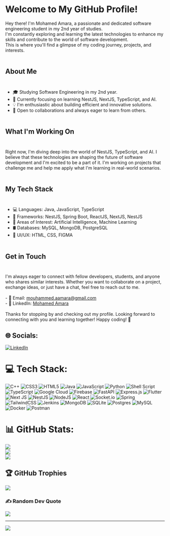 # Welcome to My GitHub Profile!
Hey there! I'm Mohamed Amara, a passionate and dedicated software engineering student in my 2nd year of studies.<br> I'm constantly exploring and learning the latest technologies to enhance my skills and contribute to the world of software development.<br> This is where you'll find a glimpse of my coding journey, projects, and interests.<br><br>
## About Me<br><br>
- 🎓 Studying Software Engineering in my 2nd year.<br>
- 🌱 Currently focusing on learning NestJS, NextJS, TypeScript, and AI.<br>
- 💡 I'm enthusiastic about building efficient and innovative solutions.<br>
- 🤝 Open to collaborations and always eager to learn from others.<br><br>
## What I'm Working On<br><br>
Right now, I'm diving deep into the world of NestJS, TypeScript, and AI. I believe that these technologies are shaping the future of software development and I'm excited to be a part of it. I'm working on projects that challenge me and help me apply what I'm learning in real-world scenarios.<br><br>
## My Tech Stack<br><br>
- 💻 Languages: Java, JavaScript, TypeScript<br>
- 🚀 Frameworks: NestJS, Spring Boot, ReactJS, NextJS, NestJS<br>
- 🤖 Areas of Interest: Artificial Intelligence, Machine Learning<br>
- 🛢️ Databases: MySQL, MongoDB, PostgreSQL<br>
- 🎨 UI/UX: HTML, CSS, FIGMA<br><br>
## Get in Touch<br><br>
I'm always eager to connect with fellow developers, students, and anyone who shares similar interests. Whether you want to collaborate on a project, exchange ideas, or just have a chat, feel free to reach out to me.<br><br>- 📧 Email: [mouhammed.aamara@gmail.com](mailto:mouhammed.aamara@gmail.com)<br>- 💼 LinkedIn: [Mohamed Amara](https://www.linkedin.com/in/mouhamed-amara/)<br><br>Thanks for stopping by and checking out my profile. Looking forward to connecting with you and learning together! Happy coding! 🚀


## 🌐 Socials:
[![LinkedIn](https://img.shields.io/badge/LinkedIn-%230077B5.svg?logo=linkedin&logoColor=white)](https://linkedin.com/in/https://www.linkedin.com/in/mouhamed-amara/) 

# 💻 Tech Stack:
![C++](https://img.shields.io/badge/c++-%2300599C.svg?style=for-the-badge&logo=c%2B%2B&logoColor=white) ![CSS3](https://img.shields.io/badge/css3-%231572B6.svg?style=for-the-badge&logo=css3&logoColor=white) ![HTML5](https://img.shields.io/badge/html5-%23E34F26.svg?style=for-the-badge&logo=html5&logoColor=white) ![Java](https://img.shields.io/badge/java-%23ED8B00.svg?style=for-the-badge&logo=java&logoColor=white) ![JavaScript](https://img.shields.io/badge/javascript-%23323330.svg?style=for-the-badge&logo=javascript&logoColor=%23F7DF1E) ![Python](https://img.shields.io/badge/python-3670A0?style=for-the-badge&logo=python&logoColor=ffdd54) ![Shell Script](https://img.shields.io/badge/shell_script-%23121011.svg?style=for-the-badge&logo=gnu-bash&logoColor=white) ![TypeScript](https://img.shields.io/badge/typescript-%23007ACC.svg?style=for-the-badge&logo=typescript&logoColor=white) ![Google Cloud](https://img.shields.io/badge/Google%20Cloud-%234285F4.svg?style=for-the-badge&logo=google-cloud&logoColor=white) ![Firebase](https://img.shields.io/badge/firebase-%23039BE5.svg?style=for-the-badge&logo=firebase) ![FastAPI](https://img.shields.io/badge/FastAPI-005571?style=for-the-badge&logo=fastapi) ![Express.js](https://img.shields.io/badge/express.js-%23404d59.svg?style=for-the-badge&logo=express&logoColor=%2361DAFB) ![Flutter](https://img.shields.io/badge/Flutter-%2302569B.svg?style=for-the-badge&logo=Flutter&logoColor=white) ![Next JS](https://img.shields.io/badge/Next-black?style=for-the-badge&logo=next.js&logoColor=white) ![NestJS](https://img.shields.io/badge/nestjs-%23E0234E.svg?style=for-the-badge&logo=nestjs&logoColor=white) ![NodeJS](https://img.shields.io/badge/node.js-6DA55F?style=for-the-badge&logo=node.js&logoColor=white) ![React](https://img.shields.io/badge/react-%2320232a.svg?style=for-the-badge&logo=react&logoColor=%2361DAFB) ![Socket.io](https://img.shields.io/badge/Socket.io-black?style=for-the-badge&logo=socket.io&badgeColor=010101) ![Spring](https://img.shields.io/badge/spring-%236DB33F.svg?style=for-the-badge&logo=spring&logoColor=white) ![TailwindCSS](https://img.shields.io/badge/tailwindcss-%2338B2AC.svg?style=for-the-badge&logo=tailwind-css&logoColor=white) ![Jenkins](https://img.shields.io/badge/jenkins-%232C5263.svg?style=for-the-badge&logo=jenkins&logoColor=white) ![MongoDB](https://img.shields.io/badge/MongoDB-%234ea94b.svg?style=for-the-badge&logo=mongodb&logoColor=white) ![SQLite](https://img.shields.io/badge/sqlite-%2307405e.svg?style=for-the-badge&logo=sqlite&logoColor=white) ![Postgres](https://img.shields.io/badge/postgres-%23316192.svg?style=for-the-badge&logo=postgresql&logoColor=white) ![MySQL](https://img.shields.io/badge/mysql-%2300f.svg?style=for-the-badge&logo=mysql&logoColor=white) 	![Docker](https://img.shields.io/badge/docker-%230db7ed.svg?style=for-the-badge&logo=docker&logoColor=white) ![Postman](https://img.shields.io/badge/Postman-FF6C37?style=for-the-badge&logo=postman&logoColor=white)
# 📊 GitHub Stats:
![](https://github-readme-stats.vercel.app/api?username=mohamedamara1&theme=vision-friendly-dark&hide_border=true&include_all_commits=false&count_private=true)<br/>
![](https://github-readme-streak-stats.herokuapp.com/?user=mohamedamara1&theme=vision-friendly-dark&hide_border=true)<br/>
![](https://github-readme-stats.vercel.app/api/top-langs/?username=mohamedamara1&theme=vision-friendly-dark&hide_border=true&include_all_commits=false&count_private=true&layout=compact)

## 🏆 GitHub Trophies
![](https://github-profile-trophy.vercel.app/?username=mohamedamara1&theme=juicyfresh&no-frame=false&no-bg=true&margin-w=4)

### ✍️ Random Dev Quote
![](https://quotes-github-readme.vercel.app/api?type=horizontal&theme=radical)

---
[![](https://visitcount.itsvg.in/api?id=mohamedamara1&icon=0&color=0)](https://visitcount.itsvg.in)

<!-- Proudly created with GPRM ( https://gprm.itsvg.in ) -->
